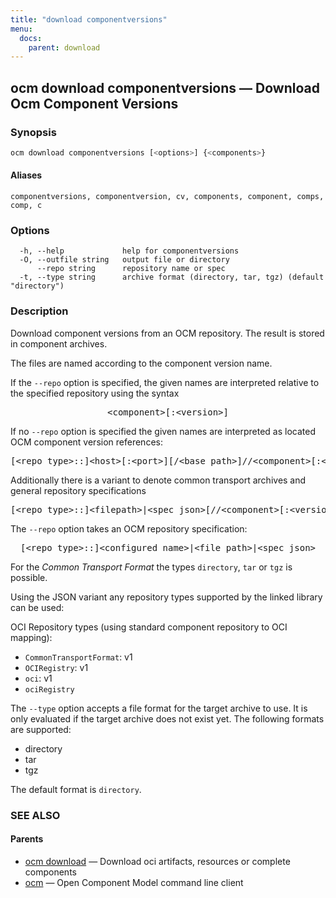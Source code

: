 ```yaml
---
title: "download componentversions"
menu:
  docs:
    parent: download
---
```

## ocm download componentversions &mdash; Download Ocm Component Versions

### Synopsis

```bash
ocm download componentversions [<options>] {<components>}
```

#### Aliases

```text
componentversions, componentversion, cv, components, component, comps, comp, c
```

### Options

```text
  -h, --help             help for componentversions
  -O, --outfile string   output file or directory
      --repo string      repository name or spec
  -t, --type string      archive format (directory, tar, tgz) (default "directory")
```

### Description

Download component versions from an OCM repository. The result is stored in
component archives.

The files are named according to the component version name.


If the <code>--repo</code> option is specified, the given names are interpreted
relative to the specified repository using the syntax

<center>
    <pre>&lt;component>[:&lt;version>]</pre>
</center>

If no <code>--repo</code> option is specified the given names are interpreted
as located OCM component version references:

<center>
    <pre>[&lt;repo type>::]&lt;host>[:&lt;port>][/&lt;base path>]//&lt;component>[:&lt;version>]</pre>
</center>

Additionally there is a variant to denote common transport archives
and general repository specifications

<center>
    <pre>[&lt;repo type>::]&lt;filepath>|&lt;spec json>[//&lt;component>[:&lt;version>]]</pre>
</center>

The <code>--repo</code> option takes an OCM repository specification:

<center>
    <pre>[&lt;repo type>::]&lt;configured name>|&lt;file path>|&lt;spec json></pre>
</center>

For the *Common Transport Format* the types <code>directory</code>,
<code>tar</code> or <code>tgz</code> is possible.

Using the JSON variant any repository types supported by the
linked library can be used:

OCI Repository types (using standard component repository to OCI mapping):

  - <code>CommonTransportFormat</code>: v1
  - <code>OCIRegistry</code>: v1
  - <code>oci</code>: v1
  - <code>ociRegistry</code>


The <code>--type</code> option accepts a file format for the
target archive to use. It is only evaluated if the target
archive does not exist yet. The following formats are supported:
- directory
- tar
- tgz

The default format is <code>directory</code>.

### SEE ALSO

#### Parents

* [ocm download](ocm_download.md)	 &mdash; Download oci artifacts, resources or complete components
* [ocm](ocm.md)	 &mdash; Open Component Model command line client

